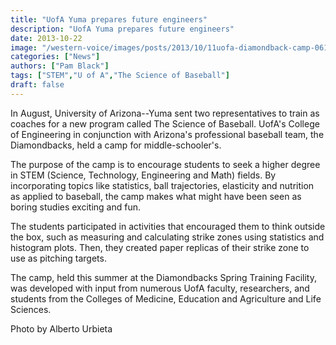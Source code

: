 ```yaml
---
title: "UofA Yuma prepares future engineers"
description: "UofA Yuma prepares future engineers"
date: 2013-10-22
image: "/western-voice/images/posts/2013/10/11uofa-diamondback-camp-061fixed.jpg"
categories: ["News"]
authors: ["Pam Black"]
tags: ["STEM","U of A","The Science of Baseball"]
draft: false
---
```

In August, University of Arizona--Yuma sent two representatives to train as coaches for a new program called The Science of Baseball. UofA's College of Engineering in conjunction with Arizona's professional baseball team, the Diamondbacks, held a camp for middle-schooler's.

The purpose of the camp is to encourage students to seek a higher degree in STEM (Science, Technology, Engineering and Math) fields. By incorporating topics like statistics, ball trajectories, elasticity and nutrition as applied to baseball, the camp makes what might have been seen as boring studies exciting and fun.

The students participated in activities that encouraged them to think outside the box, such as measuring and calculating strike zones using statistics and histogram plots. Then, they created paper replicas of their strike zone to use as pitching targets.

The camp, held this summer at the Diamondbacks Spring Training Facility, was developed with input from numerous UofA faculty, researchers, and students from the Colleges of Medicine, Education and Agriculture and Life Sciences.

Photo by Alberto Urbieta